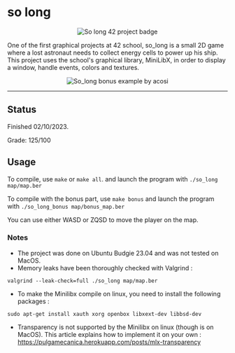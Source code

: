 # so long

<p align="center">
  <img src="https://github.com/ArenKae/42-badges/blob/main/so_longe.png" alt="So long 42 project badge"/>
</p>

One of the first graphical projects at 42 school, so_long is a small 2D game where a lost astronaut needs to collect energy cells to power up his ship. This project uses the school's graphical library, MiniLibX, in order to display a window, handle events, colors and textures.


<p align="center">
  <img src="https://github.com/ArenKae/42-badges/blob/main/screens/so_long.PNG" alt="So_long bonus example by acosi">
</p>

---

## Status
Finished 02/10/2023.

Grade: 125/100

## Usage
To compile, use ```make``` or ```make all```. and launch the program with ```./so_long map/map.ber```

To compile with the bonus part, use ```make bonus``` and launch the program with ```./so_long_bonus map/bonus_map.ber```

You can use either WASD or ZQSD to move the player on the map.

### Notes
- The project was done on Ubuntu Budgie 23.04 and was not tested on MacOS.
- Memory leaks have been thoroughly checked with Valgrind :
```
valgrind --leak-check=full ./so_long map/map.ber
```
- To make the Minilibx compile on linux, you need to install the following packages :
```
sudo apt-get install xauth xorg openbox libxext-dev libbsd-dev
```
- Transparency is not supported by the Minilibx on linux (though is on MacOS). This article explains how to implement it on your own : https://pulgamecanica.herokuapp.com/posts/mlx-transparency